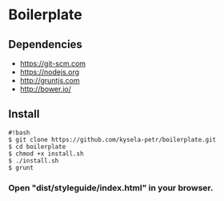 # Boilerplate

## Dependencies
* https://git-scm.com
* https://nodejs.org
* http://gruntjs.com
* http://bower.io/


## Install
```
#!bash
$ git clone https://github.com/kysela-petr/boilerplate.git
$ cd boilerplate
$ chmod +x install.sh
$ ./install.sh
$ grunt
```
### Open "dist/styleguide/index.html" in your browser.